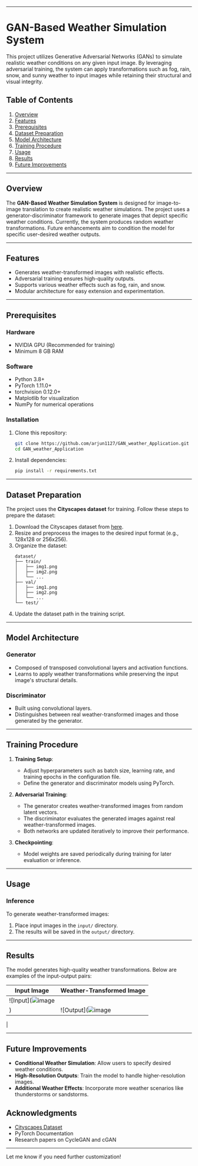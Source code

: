 
---

# GAN-Based Weather Simulation System

This project utilizes Generative Adversarial Networks (GANs) to simulate realistic weather conditions on any given input image. By leveraging adversarial training, the system can apply transformations such as fog, rain, snow, and sunny weather to input images while retaining their structural and visual integrity.

## Table of Contents

1. [Overview](#overview)
2. [Features](#features)
3. [Prerequisites](#prerequisites)
4. [Dataset Preparation](#dataset-preparation)
5. [Model Architecture](#model-architecture)
6. [Training Procedure](#training-procedure)
7. [Usage](#usage)
8. [Results](#results)
9. [Future Improvements](#future-improvements)

---

## Overview

The **GAN-Based Weather Simulation System** is designed for image-to-image translation to create realistic weather simulations. The project uses a generator-discriminator framework to generate images that depict specific weather conditions. Currently, the system produces random weather transformations. Future enhancements aim to condition the model for specific user-desired weather outputs.

---

## Features

- Generates weather-transformed images with realistic effects.
- Adversarial training ensures high-quality outputs.
- Supports various weather effects such as fog, rain, and snow.
- Modular architecture for easy extension and experimentation.

---

## Prerequisites

### Hardware
- NVIDIA GPU (Recommended for training)
- Minimum 8 GB RAM

### Software
- Python 3.8+
- PyTorch 1.11.0+
- torchvision 0.12.0+
- Matplotlib for visualization
- NumPy for numerical operations

### Installation
1. Clone this repository:
   ```bash
   git clone https://github.com/arjun1127/GAN_weather_Application.git
   cd GAN_weather_Application
   ```
2. Install dependencies:
   ```bash
   pip install -r requirements.txt
   ```

---

## Dataset Preparation

The project uses the **Cityscapes dataset** for training. Follow these steps to prepare the dataset:

1. Download the Cityscapes dataset from [here](https://www.cityscapes-dataset.com/).
2. Resize and preprocess the images to the desired input format (e.g., 128x128 or 256x256).
3. Organize the dataset:
   ```
   dataset/
   ├── train/
   │   ├── img1.png
   │   ├── img2.png
   │   └── ...
   ├── val/
   │   ├── img1.png
   │   ├── img2.png
   │   └── ...
   └── test/
   ```
4. Update the dataset path in the training script.

---

## Model Architecture

### Generator
- Composed of transposed convolutional layers and activation functions.
- Learns to apply weather transformations while preserving the input image's structural details.

### Discriminator
- Built using convolutional layers.
- Distinguishes between real weather-transformed images and those generated by the generator.

---

## Training Procedure

1. **Training Setup**:
   - Adjust hyperparameters such as batch size, learning rate, and training epochs in the configuration file.
   - Define the generator and discriminator models using PyTorch.

2. **Adversarial Training**:
   - The generator creates weather-transformed images from random latent vectors.
   - The discriminator evaluates the generated images against real weather-transformed images.
   - Both networks are updated iteratively to improve their performance.

3. **Checkpointing**:
   - Model weights are saved periodically during training for later evaluation or inference.

---

## Usage

### Inference
To generate weather-transformed images:
1. Place input images in the `input/` directory.
2. The results will be saved in the `output/` directory.

---

## Results

The model generates high-quality weather transformations. Below are examples of the input-output pairs:

| Input Image | Weather-Transformed Image |
|-------------|---------------------------|
| ![Input](![image](https://github.com/user-attachments/assets/b320cf41-59a7-4f3e-a0f7-ead51a742c71)
) | ![Output](![image](https://github.com/user-attachments/assets/cd20383d-65f1-4ced-b522-fbf23844d5d7)
 |

---

## Future Improvements

- **Conditional Weather Simulation**: Allow users to specify desired weather conditions.
- **High-Resolution Outputs**: Train the model to handle higher-resolution images.
- **Additional Weather Effects**: Incorporate more weather scenarios like thunderstorms or sandstorms.


## Acknowledgments

- [Cityscapes Dataset](https://www.cityscapes-dataset.com/)
- PyTorch Documentation
- Research papers on CycleGAN and cGAN

--- 

Let me know if you need further customization!
